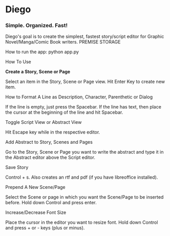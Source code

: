 # Diego
<h3>Simple. Organized. Fast!</h3>

Diego's goal is to create the simplest, fastest story/script editor for Graphic Novel/Manga/Comic Book writers.
PREMISE STORAGE

How to run the app:
python app.py

How To Use

<b>Create a Story, Scene or Page</b>

Select an item in the Story, Scene or Page view. Hit Enter Key to create new item.

How to Format A Line as Description, Character, Parenthetic or Dialog

If the line is empty, just press the Spacebar. If the line has text, then place the cursor at the beginning of the line and hit Spacebar.

Toggle Script View or Abstract View

Hit Escape key while in the respective editor.

Add Abstract to Story, Scenes and Pages

Go to the Story, Scene or Page you want to write the abstract and type it in the Abstract editor above the Script editor.

Save Story

Control + s.  Also creates an rtf and pdf (if you have libreoffice installed).

Prepend A New Scene/Page

Select the Scene or page in which you want the Scene/Page to be inserted before.  Hold down Control and press enter.

Increase/Decrease Font Size

Place the cursor in the editor you want to resize font. Hold down Control and press + or - keys (plus or minus).